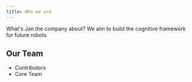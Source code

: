 ```yaml
---
title: Who we are
---
```


What's Jan the company about?
We aim to build the cognitive framework for future robots

## Our Team

- Contributors
- Core Team